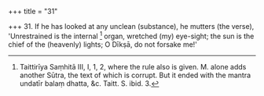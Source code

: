 +++
title = "31"

+++
31. If he has looked at any unclean (substance), he mutters (the verse), 'Unrestrained is the internal [^15]  organ, wretched (my) eye-sight; the sun is the chief of the (heavenly) lights; O Dīkṣā, do not forsake me!'


[^15]:  Taittirīya Saṃhitā III, I, 1, 2, where the rule also is given. M. alone adds another Sūtra, the text of which is corrupt. But it ended with the mantra undatīr balaṃ dhatta, &c. Taitt. S. ibid. 3.
